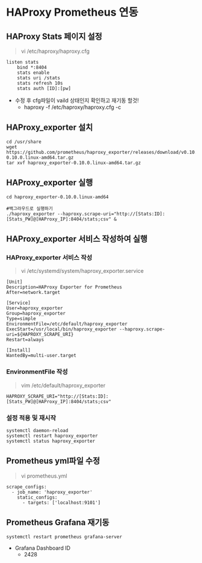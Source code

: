 # HAProxy Prometheus 연동 


## HAProxy Stats 페이지 설정 
>vi /etc/haproxy/haproxy.cfg
```
listen stats
    bind *:8404
    stats enable
    stats uri /stats
    stats refresh 10s
    stats auth [ID]:[pw]
```
- 수정 후 cfg파일이 vaild 상태인지 확인하고 재기동 할것!
    - haproxy -f /etc/haproxy/haproxy.cfg -c

## HAProxy_exporter 설치 
```
cd /usr/share
wget https://github.com/prometheus/haproxy_exporter/releases/download/v0.10.0/haproxy_exporter-0.10.0.linux-amd64.tar.gz
tar xvf haproxy_exporter-0.10.0.linux-amd64.tar.gz
```

## HAProxy_exporter 실행 
```
cd haproxy_exporter-0.10.0.linux-amd64

#백그라우드로 실행하기 
./haproxy_exporter --haproxy.scrape-uri="http://[Stats:ID]:[Stats_PW]@[HAProxy_IP]:8404/stats;csv" & 
```

## HAProxy_exporter 서비스 작성하여 실행 

### HAProxy_exporter 서비스 작성

> vi /etc/systemd/system/haproxy_exporter.service
```
[Unit]
Description=HAProxy Exporter for Prometheus
After=network.target

[Service]
User=haproxy_exporter
Group=haproxy_exporter
Type=simple
EnvironmentFile=/etc/default/haproxy_exporter
ExecStart=/usr/local/bin/haproxy_exporter --haproxy.scrape-uri=${HAPROXY_SCRAPE_URI}
Restart=always

[Install]
WantedBy=multi-user.target
```

### EnvironmentFile 작성
>vim /etc/default/haproxy_exporter
```
HAPROXY_SCRAPE_URI="http://[Stats:ID]:[Stats_PW]@[HAProxy_IP]:8404/stats;csv"
```

### 설정 적용 및 재시작 
```
systemctl daemon-reload
systemctl restart haproxy_exporter
systemctl status haproxy_exporter
```

## Prometheus yml파일 수정

> vi prometheus.yml
```
scrape_configs:
  - job_name: 'haproxy_exporter'
    static_configs:
      - targets: ['localhost:9101']
```

## Prometheus Grafana 재기동 
```
systemctl restart prometheus grafana-server
```

- Grafana Dashboard ID   
    - 2428